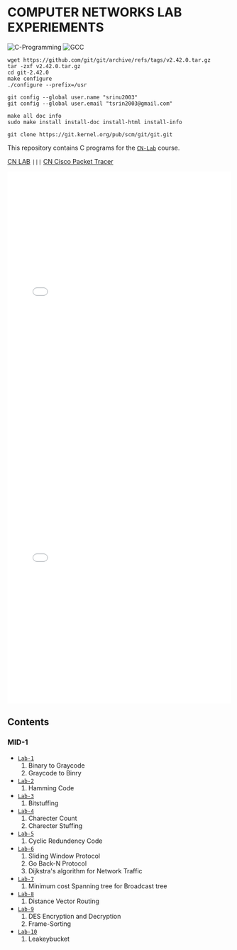 # COMPUTER NETWORKS LAB EXPERIEMENTS
![C-Programming](https://img.shields.io/badge/C-programming.svg) ![GCC](https://img.shields.io/badge/GCC-6.3.0-1.svg) 

```
wget https://github.com/git/git/archive/refs/tags/v2.42.0.tar.gz
tar -zxf v2.42.0.tar.gz
cd git-2.42.0
make configure
./configure --prefix=/usr
```
```
git config --global user.name "srinu2003"
git config --global user.email "tsrin2003@gmail.com"
```
```
make all doc info
sudo make install install-doc install-html install-info
```
```
git clone https://git.kernel.org/pub/scm/git/git.git
```
This repository contains C programs for the [`CN-Lab`](https://github.com/srinu2003/CN-Lab) course.

[CN LAB](CNLAB.pdf) `|||` [CN Cisco Packet Tracer](CNCISCO.pdf)

<embed src="CNCISCO.pdf" type="application/pdf" width="100%" height="600px" />
<embed src="CNLAB.pdf" type="application/pdf" width="100%" height="600px" />

## Contents 
### MID-1
- [`Lab-1`](<Lab-1>)
    1. Binary to Graycode
    2. Graycode to Binry
- [`Lab-2`](<Lab-2>)
    1. Hamming Code
- [`Lab-3`](<Lab-3>)
    1. Bitstuffing
- [`Lab-4`](<Lab-4>)
    1. Charecter Count
    2. Charecter Stuffing
- [`Lab-5`](<Lab-5>)
    1. Cyclic Redundency Code
- [`Lab-6`](<Lab-6>)
    1. Sliding Window Protocol
    2. Go Back-N Protocol
    3. Dijkstra's algorithm for Network Traffic
- [`Lab-7`](<Lab-7>)
    1. Minimum cost Spanning tree for Broadcast tree
- [`Lab-8`](<Lab-8>)
    1. Distance Vector Routing
- [`Lab-9`](<Lab-9>)
    1. DES Encryption and Decryption
    2. Frame-Sorting
- [`Lab-10`](<Lab-10>)
    1. Leakeybucket


<!-- ## License
This repository is licensed under the MLRITM License.
I hope this is helpful! Let me know if you have any other questions. -->

